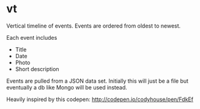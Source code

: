 # vt
Vertical timeline of events.
Events are ordered from oldest to newest.

Each event includes
* Title
* Date
* Photo
* Short description

Events are pulled from a JSON data set. Initially this will just be a file but eventually a db like Mongo will be used instead.

Heavily inspired by this codepen:
http://codepen.io/codyhouse/pen/FdkEf
